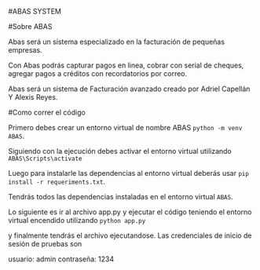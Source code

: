 #ABAS SYSTEM

#Sobre ABAS

Abas será un sistema especializado en la facturación de pequeñas empresas.

Con Abas podrás capturar pagos en linea, cobrar con serial de cheques, agregar pagos a créditos con recordatorios por correo.

Abas será un sistema de Facturación avanzado creado por Adriel Capellán Y Alexis Reyes.


#Como correr el código

Primero debes crear un entorno virtual de nombre ABAS ```python -m venv ABAS```.

Siguiendo con la ejecución debes activar el entorno virtual utilizando ```ABAS\Scripts\activate```

Luego para instalarle las dependencias al entorno virtual deberás usar ```pip install -r requeriments.txt```.

Tendrás todos las dependencias instaladas en el entorno virtual ```ABAS```.


Lo siguiente es ir al archivo app.py y ejecutar el código teniendo el entorno virtual encendido utilizando ```python app.py```

y finalmente tendrás el archivo ejecutandose. Las credenciales de inicio de sesión de pruebas son

usuario: admin
contraseña: 1234


